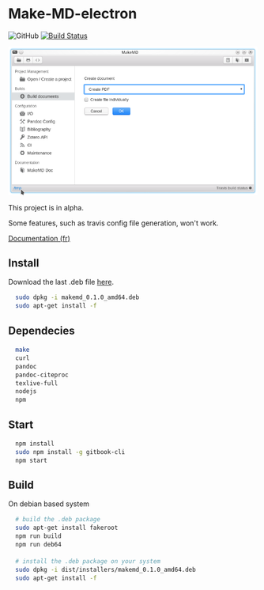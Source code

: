 # Make-MD-electron

![GitHub](https://img.shields.io/github/license/mashape/apistatus.svg) [![Build Status](https://travis-ci.org/Eonm/Make-MD-electron.svg?branch=master)](https://travis-ci.org/Eonm/Make-MD-electron)

![](MakeMD.png)

This project is in alpha.

Some features, such as travis config file generation, won't work.

[Documentation (fr)](https://github.com/Eonm/Make-MD-electron/wiki)

## Install

Download the last .deb file [here](https://github.com/Eonm/Make-MD-electron/releases).

```sh
  sudo dpkg -i makemd_0.1.0_amd64.deb
  sudo apt-get install -f
```

## Dependecies

```sh
  make
  curl
  pandoc
  pandoc-citeproc
  texlive-full
  nodejs
  npm
```

## Start

```sh
  npm install
  sudo npm install -g gitbook-cli
  npm start
```

## Build

On debian based system

```sh
  # build the .deb package
  sudo apt-get install fakeroot
  npm run build
  npm run deb64

  # install the .deb package on your system
  sudo dpkg -i dist/installers/makemd_0.1.0_amd64.deb
  sudo apt-get install -f
```
